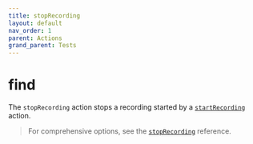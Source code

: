 ```yaml
---
title: stopRecording
layout: default
nav_order: 1
parent: Actions
grand_parent: Tests
---
```


# find

The `stopRecording` action stops a recording started by a [`startRecording`](startRecording) action.

> For comprehensive options, see the [`stopRecording`](/reference/schemas/stopRecording) reference.
